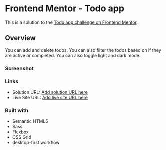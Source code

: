 # Frontend Mentor - Todo app

This is a solution to the [Todo app challenge on Frontend Mentor](https://www.frontendmentor.io/challenges/todo-app-Su1_KokOW).

## Overview

You can add and delete todos. You can also filter the todos based on if they are active or completed. You can also toggle light and dark mode.

### Screenshot

### Links

- Solution URL: [Add solution URL here](https://github.com/bkkcreative19/todo-app)
- Live Site URL: [Add live site URL here](https://bkkcreative19.github.io/todo-app/)

### Built with

- Semantic HTML5
- Sass
- Flexbox
- CSS Grid
- desktop-first workflow
